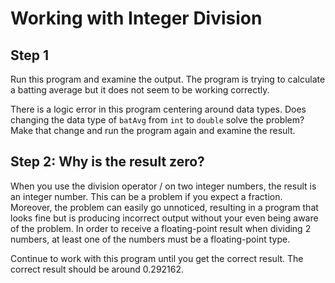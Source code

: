 # Working with Integer Division

## Step 1

Run this program and examine the output. The program is trying to calculate a batting average but it does not seem to be working correctly. 

There is a logic error in this program centering around data types. Does changing the data type of `batAvg` from `int` to `double` solve the problem? Make that change and run the program again and examine the result. 

## Step 2: Why is the result zero?

When you use the division operator / on two integer numbers, the result is an integer number. This can be a problem if you expect a fraction. Moreover, the problem can easily go unnoticed, resulting in a program that looks fine but is producing incorrect output without your even being aware of the problem. In order to receive a floating-point result when dividing 2 numbers, at least one of the numbers must be a floating-point type.

Continue to work with this program until you get the correct result. The correct result should be around 0.292162.

